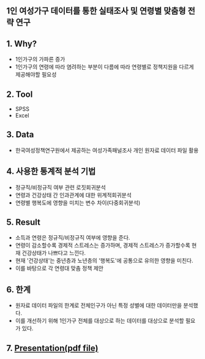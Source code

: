 ## 1인 여성가구 데이터를 통한 실태조사 및 연령별 맞춤형 전략 연구

## 1. Why?
* 1인가구의 가파른 증가
* 1인가구의 연령에 따라 염려하는 부분이 다름에 따라 연령별로 정책지원을 다르게 제공해야할 필요성

## 2. Tool
* SPSS
* Excel

## 3. Data
* 한국여성정책연구원에서 제공하는 여성가족패널조사 개인 원자료 데이터 파일 활용

## 4. 사용한 통계적 분석 기법
* 정규직/비정규직 여부 관련 로짓회귀분석
* 연령과 건강상태 간 인과관계에 대한 위계적회귀분석
* 연령별 행복도에 영향을 미치는 변수 차이(다중회귀분석)

## 5. Result
* 소득과 연령은 정규직/비정규직 여부에 영향을 준다.
* 연령이 감소할수록 경제적 스트레스는 증가하며, 경제적 스트레스가 증가할수록 현재 건강상태가 나쁘다고 느낀다.
* 현재 '건강상태'는 중년층과 노년층의 '행복도'에 공통으로 유의한 영향을 미친다.
* 이를 바탕으로 각 연령대 맞춤 정책 제안

## 6. 한계
* 원자료 데이터 파일의 한계로 전체인구가 아닌 특정 성별에 대한 데이터만을 분석했다.
* 이를 개선하기 위해 1인가구 전체를 대상으로 하는 데이터를 대상으로 분석할 필요가 있다.

## 7. [Presentation(pdf file)](https://github.com/sjsjlee/data_analysis_project_SPSS/blob/main/1%EC%9D%B8%EA%B0%80%EA%B5%AC%20%EB%8D%B0%EC%9D%B4%ED%84%B0%20%EB%B6%84%EC%84%9D/1%EC%9D%B8%EA%B0%80%EA%B5%AC%20%EC%97%B0%EB%A0%B9%EB%B3%84%20%EB%A7%9E%EC%B6%A4%ED%98%95%20%EC%A0%84%EB%9E%B5%20%EC%97%B0%EA%B5%AC.pdf)
